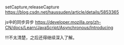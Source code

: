 setCapture,releaseCapture
https://blog.csdn.net/haussuden/article/details/5853365

js中的同步异步
https://developer.mozilla.org/zh-CN/docs/Learn/JavaScript/Asynchronous/Introducing

!!!不太清楚，之后还得继续深入了解。